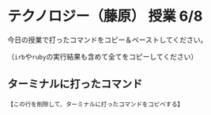 # テクノロジー（藤原） 授業 6/8

今日の授業で打ったコマンドをコピー＆ペーストしてください。

（`irb`や`ruby`の実行結果も含めて全てをコピーしてください）

## ターミナルに打ったコマンド

```
【この行を削除して、ターミナルに打ったコマンドをコピペする】
```
